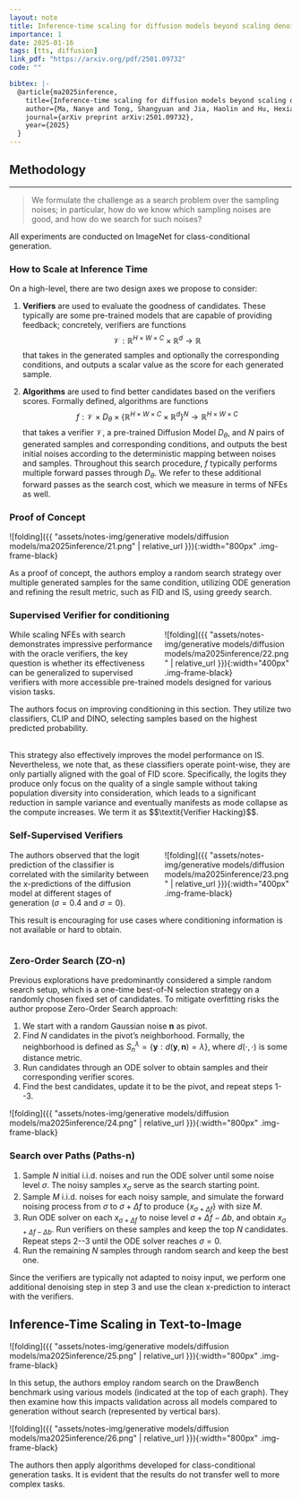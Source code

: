 ```yaml
---
layout: note
title: Inference-time scaling for diffusion models beyond scaling denoising steps
importance: 1
date: 2025-01-16
tags: [tts, diffusion]
link_pdf: "https://arxiv.org/pdf/2501.09732"
code: ""

bibtex: |-
  @article{ma2025inference,
    title={Inference-time scaling for diffusion models beyond scaling denoising steps},
    author={Ma, Nanye and Tong, Shangyuan and Jia, Haolin and Hu, Hexiang and Su, Yu-Chuan and Zhang, Mingda and Yang, Xuan and Li, Yandong and Jaakkola, Tommi and Jia, Xuhui and others},
    journal={arXiv preprint arXiv:2501.09732},
    year={2025}
  }
---
```


## Methodology
---

> We formulate the challenge as a search problem over the sampling noises; in particular, how do we know which sampling noises are good, and how do we search for such noises?

All experiments are conducted on ImageNet for class-conditional generation.

### How to Scale at Inference Time

On a high-level, there are two design axes we propose to consider:

1. **Verifiers** are used to evaluate the goodness of candidates. 
These typically are some pre-trained models that are capable of providing feedback; 
concretely, verifiers are functions
$$
\mathcal{V} : \mathbb{R}^{H \times W \times C} \times \mathbb{R}^d \rightarrow \mathbb{R} \tag{1}
$$
that takes in the generated samples and optionally the corresponding conditions, and outputs a scalar value as the score for each generated sample.

2. **Algorithms** are used to find better candidates based on the verifiers scores. 
Formally defined, algorithms are functions
$$
f : \mathcal{V} \times D_\theta \times \left\{ \mathbb{R}^{H \times W \times C} \times \mathbb{R}^d \right\}^N 
\rightarrow \mathbb{R}^{H \times W \times C}
\tag{2}
$$
that takes a verifier $\mathcal{V}$, a pre-trained Diffusion Model $D_\theta$, and $N$ pairs of generated samples and corresponding conditions, 
and outputs the best initial noises according to the deterministic mapping between noises and samples. 
Throughout this search procedure, $f$ typically performs multiple forward passes through $D_\theta$. 
We refer to these additional forward passes as the search cost, which we measure in terms of NFEs as well.

### Proof of Concept

![folding]({{ "assets/notes-img/generative models/diffusion models/ma2025inference/21.png" | relative_url }}){:width="800px" .img-frame-black}

As a proof of concept, the authors employ a random search strategy over multiple generated samples for the same condition, utilizing ODE generation and refining the result metric, such as FID and IS, using greedy search.

### Supervised Verifier for conditioning

<div markdown="1" style="float: right; margin-left: 1.5em; width: 45%;">
![folding]({{ "assets/notes-img/generative models/diffusion models/ma2025inference/22.png" | relative_url }}){:width="400px" .img-frame-black}
</div>

While scaling NFEs with search demonstrates impressive performance with the oracle verifiers, the key question is whether its effectiveness can be generalized to supervised verifiers with more accessible pre-trained models designed for various vision tasks. 

The authors focus on improving conditioning in this section. They utilize two classifiers, CLIP and DINO, selecting samples based on the highest predicted probability.

<br>
This strategy also effectively improves the model performance on IS. 
Nevertheless, we note that, as these classifiers operate point-wise, 
they are only partially aligned with the goal of FID score. 
Specifically, the logits they produce only focus on the quality of a single sample 
without taking population diversity into consideration, 
which leads to a significant reduction in sample variance and eventually manifests as mode collapse as the compute increases. We term it as $$\textit{Verifier Hacking}$$.

<div style="clear: both;"></div>


### Self-Supervised Verifiers

<div markdown="1" style="float: right; margin-left: 1.5em; width: 45%;">
![folding]({{ "assets/notes-img/generative models/diffusion models/ma2025inference/23.png" | relative_url }}){:width="400px" .img-frame-black}
</div>

The authors observed that the logit prediction of the classifier is correlated with the similarity between the x-predictions of the diffusion model at different stages of generation ($\sigma = 0.4$ and $\sigma = 0$).

This result is encouraging for use cases where conditioning information is not available or hard to obtain.

<div style="clear: both;"></div>

### Zero-Order Search (ZO-n)

Previous explorations have predominantly considered a simple random search setup, which is a
one-time best-of-N selection strategy on a randomly chosen fixed set of candidates.
To mitigate overfitting risks the author propose Zero-Order Search approach:

1. We start with a random Gaussian noise $\mathbf{n}$ as pivot.
2. Find $N$ candidates in the pivot’s neighborhood. Formally, the neighborhood is defined as 
    $S_n^\lambda = \{ \mathbf{y} : d(\mathbf{y}, \mathbf{n}) = \lambda \}$, 
    where $d(\cdot, \cdot)$ is some distance metric.
3. Run candidates through an ODE solver to obtain samples and their corresponding verifier scores.
4. Find the best candidates, update it to be the pivot, and repeat steps 1--3.

![folding]({{ "assets/notes-img/generative models/diffusion models/ma2025inference/24.png" | relative_url }}){:width="800px" .img-frame-black}

### Search over Paths (Paths-n)

1. Sample $N$ initial i.i.d. noises and run the ODE solver until some noise level $\sigma$. 
    The noisy samples $x_\sigma$ serve as the search starting point.
2. Sample $M$ i.i.d. noises for each noisy sample, and simulate the forward noising process 
    from $\sigma$ to $\sigma + \Delta f$ to produce $\{ x_{\sigma + \Delta f} \}$ with size $M$.
3. Run ODE solver on each $x_{\sigma + \Delta f}$ to noise level $\sigma + \Delta f - \Delta b$, 
    and obtain $x_{\sigma + \Delta f - \Delta b}$. Run verifiers on these samples 
    and keep the top $N$ candidates. Repeat steps 2--3 until the ODE solver reaches $\sigma = 0$.
4. Run the remaining $N$ samples through random search and keep the best one.


Since the verifiers are typically not adapted to noisy input, we perform one additional denoising step in step 3 and use the clean x-prediction to interact with the verifiers.

## Inference-Time Scaling in Text-to-Image

![folding]({{ "assets/notes-img/generative models/diffusion models/ma2025inference/25.png" | relative_url }}){:width="800px" .img-frame-black}

In this setup, the authors employ random search on the DrawBench benchmark using various models (indicated at the top of each graph). They then examine how this impacts validation across all models compared to generation without search (represented by vertical bars).

![folding]({{ "assets/notes-img/generative models/diffusion models/ma2025inference/26.png" | relative_url }}){:width="800px" .img-frame-black}

The authors then apply algorithms developed for class-conditional generation tasks. It is evident that the results do not transfer well to more complex tasks.